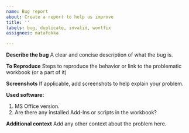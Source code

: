 ```yaml
---
name: Bug report
about: Create a report to help us improve
title: ''
labels: bug, duplicate, invalid, wontfix
assignees: matafokka

---
```


**Describe the bug**
A clear and concise description of what the bug is.

**To Reproduce**
Steps to reproduce the behavior or link to the problematic workbook (or a part of it)

**Screenshots**
If applicable, add screenshots to help explain your problem.

**Used software:**
1. MS Office version.
1. Are there any installed Add-Ins or scripts in the workbook?

**Additional context**
Add any other context about the problem here.
